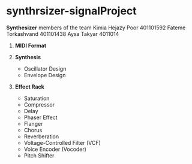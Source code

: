 # synthrsizer-signalProject
**Synthesizer**
members of the team
Kimia Hejazy Poor 401101592
Fateme Torkashvand 401101438
Aysa Takyar 4011014
1. **MIDI Format**

2. **Synthesis**
   - Oscillator Design
   - Envelope Design

3. **Effect Rack**
   - Saturation
   - Compressor
   - Delay
   - Phaser Effect
   - Flanger
   - Chorus
   - Reverberation
   - Voltage-Controlled Filter (VCF)
   - Voice Encoder (Vocoder)
   - Pitch Shifter
